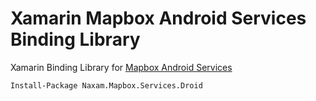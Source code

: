 # Xamarin Mapbox Android Services Binding Library
Xamarin Binding Library for [Mapbox Android Services](https://github.com/mapbox/mapbox-java)

```
Install-Package Naxam.Mapbox.Services.Droid
```

